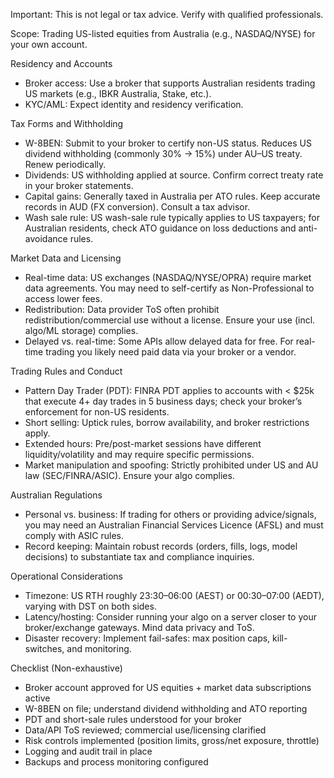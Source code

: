 Important: This is not legal or tax advice. Verify with qualified professionals.

Scope: Trading US-listed equities from Australia (e.g., NASDAQ/NYSE) for your own account.

Residency and Accounts
- Broker access: Use a broker that supports Australian residents trading US markets (e.g., IBKR Australia, Stake, etc.).
- KYC/AML: Expect identity and residency verification.

Tax Forms and Withholding
- W-8BEN: Submit to your broker to certify non-US status. Reduces US dividend withholding (commonly 30% → 15%) under AU–US treaty. Renew periodically.
- Dividends: US withholding applied at source. Confirm correct treaty rate in your broker statements.
- Capital gains: Generally taxed in Australia per ATO rules. Keep accurate records in AUD (FX conversion). Consult a tax advisor.
- Wash sale rule: US wash-sale rule typically applies to US taxpayers; for Australian residents, check ATO guidance on loss deductions and anti-avoidance rules.

Market Data and Licensing
- Real-time data: US exchanges (NASDAQ/NYSE/OPRA) require market data agreements. You may need to self-certify as Non-Professional to access lower fees.
- Redistribution: Data provider ToS often prohibit redistribution/commercial use without a license. Ensure your use (incl. algo/ML storage) complies.
- Delayed vs. real-time: Some APIs allow delayed data for free. For real-time trading you likely need paid data via your broker or a vendor.

Trading Rules and Conduct
- Pattern Day Trader (PDT): FINRA PDT applies to accounts with < $25k that execute 4+ day trades in 5 business days; check your broker’s enforcement for non-US residents.
- Short selling: Uptick rules, borrow availability, and broker restrictions apply.
- Extended hours: Pre/post-market sessions have different liquidity/volatility and may require specific permissions.
- Market manipulation and spoofing: Strictly prohibited under US and AU law (SEC/FINRA/ASIC). Ensure your algo complies.

Australian Regulations
- Personal vs. business: If trading for others or providing advice/signals, you may need an Australian Financial Services Licence (AFSL) and must comply with ASIC rules.
- Record keeping: Maintain robust records (orders, fills, logs, model decisions) to substantiate tax and compliance inquiries.

Operational Considerations
- Timezone: US RTH roughly 23:30–06:00 (AEST) or 00:30–07:00 (AEDT), varying with DST on both sides.
- Latency/hosting: Consider running your algo on a server closer to your broker/exchange gateways. Mind data privacy and ToS.
- Disaster recovery: Implement fail-safes: max position caps, kill-switches, and monitoring.

Checklist (Non-exhaustive)
- Broker account approved for US equities + market data subscriptions active
- W-8BEN on file; understand dividend withholding and ATO reporting
- PDT and short-sale rules understood for your broker
- Data/API ToS reviewed; commercial use/licensing clarified
- Risk controls implemented (position limits, gross/net exposure, throttle)
- Logging and audit trail in place
- Backups and process monitoring configured
